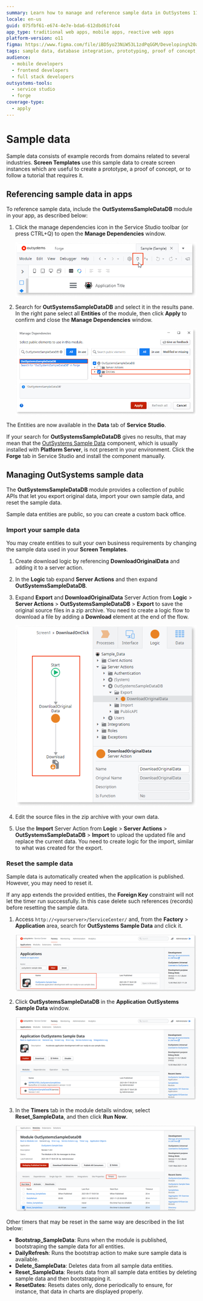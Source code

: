 ```yaml
---
summary: Learn how to manage and reference sample data in OutSystems 11 (O11) using the OutSystemsSampleDataDB module.
locale: en-us
guid: 075fbf61-e674-4e7e-bda6-612dbd61fc44
app_type: traditional web apps, mobile apps, reactive web apps
platform-version: o11
figma: https://www.figma.com/file/iBD5yo23NiW53L1zdPqGGM/Developing%20an%20Application?node-id=199:19
tags: sample data, database integration, prototyping, proof of concept, outsystems platform
audience:
  - mobile developers
  - frontend developers
  - full stack developers
outsystems-tools:
  - service studio
  - forge
coverage-type:
  - apply
---
```


# Sample data

Sample data consists of example records from domains related to several industries. **Screen Templates** use this sample data to create screen instances which are useful to create a prototype, a proof of concept, or to follow a tutorial that requires it.

## Referencing sample data in apps

To reference sample data, include the **OutSystemsSampleDataDB** module in your app, as described below:

1. Click the manage dependencies icon in the Service Studio toolbar (or press CTRL+Q) to open the **Manage Dependencies** window.

    ![Screenshot of the Manage Dependencies window in OutSystems Service Studio](images/manage-dependencies-ss.png "Manage Dependencies in Service Studio")

1. Search for **OutSystemsSampleDataDB** and select it in the results pane. In the right pane select all **Entities** of the module, then click **Apply** to confirm and close the **Manage Dependencies** window.

    ![Selecting entities from the OutSystemsSampleDataDB module in the Manage Dependencies window](images/manage-dependencies-sample-data-module-ss.png "Selecting OutSystemsSampleDataDB Module")

The Entities are now available in the **Data** tab of **Service Studio**.

<div class="info" markdown="1">

If your search for **OutSystemsSampleDataDB** gives no results, that may mean that the [OutSystems Sample Data](https://www.outsystems.com/forge/component-overview/4145/outsystems-sample-data) component, which is usually installed with **Platform Server**, is not present in your environment. Click the **Forge** tab in Service Studio and install the component manually.

</div>

## Managing OutSystems sample data

The **OutSystemsSampleDataDB** module provides a collection of public APIs that let you export original data, import your own sample data, and reset the sample data.

Sample data entities are public, so you can create a custom back office.

### Import your sample data

You may create entities to suit your own business requirements by changing the sample data used in your **Screen Templates**.

1. Create download logic by referencing **DownloadOriginalData**  and adding it to a server action.
1. In the **Logic** tab expand **Server Actions**  and then expand **OutSystemsSampleDataDB**.
1. Expand **Export** and **DownloadOriginalData** Server Action from **Logic** > **Server Actions** > **OutSystemsSampleDataDB** > **Export** to save the original source files in a zip archive. You need to create a logic flow to download a file by adding a **Download** element at the end of the flow.  

    ![OutSystems Service Studio logic flow for exporting original sample data](images/sample-data-export-ss.png "Exporting Sample Data")

1. Edit the source files in the zip archive with your own data.

1. Use the **Import** Server Action from **Logic** > **Server Actions** > **OutSystemsSampleDataDB** > **Import** to upload the updated file and replace the current data. You need to create logic for the import, similar to what was created for the export.

### Reset the sample data

Sample data is automatically created when the application is published. However, you may need to reset it.

<div class="info" markdown="1">

If any app extends the provided entities, the **Foreign Key** constraint will not let the timer run successfully. In this case delete such references (records) before resetting the sample data.

</div>

1. Access `http://<yourserver>/ServiceCenter/` and, from the **Factory** > **Application** area, search for **OutSystems Sample Data** and click it.

    ![Searching for the OutSystems Sample Data application in Service Center](images/search-for-sample-data-app-sc.png "Searching for OutSystems Sample Data Application")

1. Click **OutSystemsSampleDataDB** in the **Application OutSystems Sample Data** window.

    ![OutSystems Sample Data application details in Service Center](images/application-outsystems-sample-data-sc.png "OutSystems Sample Data Application Details")

1. In the **Timers** tab in the module details window, select **Reset_SampleData**, and then click **Run Now**.

    ![Reset Sample Data timer option in the OutSystems Service Center module details window](images/reset-sample-data-timer-sc.png "Reset Sample Data Timer")

Other timers that may be reset in the same way are described in the list below:

* **Bootstrap_SampleData**: Runs when the module is published, bootstraping the sample data for all entities.
* **DailyRefresh**: Runs the bootstrap action to make sure sample data is available.
* **Delete_SampleData**: Deletes data from all sample data entities.
* **Reset_SampleData**: Resets data from all sample data entities by deleting sample data and then bootstrapping it.
* **ResetDates**: Resets dates only, done periodically to ensure, for instance, that data in charts are displayed properly.
